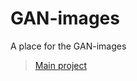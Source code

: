 # GAN-images
A place for the GAN-images

>[Main project](https://github.com/WathikAhmed/python-image-processing)
